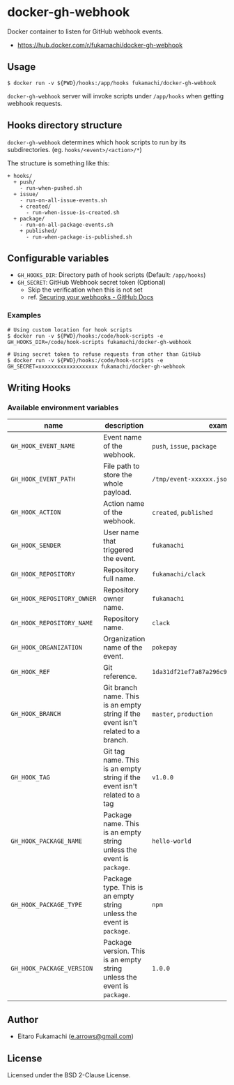 # docker-gh-webhook

Docker container to listen for GitHub webhook events.

* https://hub.docker.com/r/fukamachi/docker-gh-webhook

## Usage

```shell
$ docker run -v ${PWD}/hooks:/app/hooks fukamachi/docker-gh-webhook
```

`docker-gh-webhook` server will invoke scripts under `/app/hooks` when getting webhook requests.

## Hooks directory structure

`docker-gh-webhook` determines which hook scripts to run by its subdirectories. (eg. `hooks/<event>/<action>/*`)

The structure is something like this:
```
+ hooks/
  + push/
    - run-when-pushed.sh
  + issue/
    - run-on-all-issue-events.sh
    + created/
      - run-when-issue-is-created.sh
  + package/
    - run-on-all-package-events.sh
    + published/
      - run-when-package-is-published.sh
```

## Configurable variables

* `GH_HOOKS_DIR`: Directory path of hook scripts (Default: `/app/hooks`)
* `GH_SECRET`: GitHub Webhook secret token (Optional)
  * Skip the verification when this is not set
  * ref. [Securing your webhooks - GitHub Docs](https://docs.github.com/ja/free-pro-team@latest/developers/webhooks-and-events/securing-your-webhooks)

### Examples

```shell
# Using custom location for hook scripts
$ docker run -v ${PWD}/hooks:/code/hook-scripts -e GH_HOOKS_DIR=/code/hook-scripts fukamachi/docker-gh-webhook

# Using secret token to refuse requests from other than GitHub
$ docker run -v ${PWD}/hooks:/code/hook-scripts -e GH_SECRET=xxxxxxxxxxxxxxxxxxx fukamachi/docker-gh-webhook
```

## Writing Hooks

### Available environment variables

| name                     | description                | example                   |
|--------------------------|----------------------------           |---------------------------|
| `GH_HOOK_EVENT_NAME`       | Event name of the webhook. | `push`, `issue`, `package`      |
| `GH_HOOK_EVENT_PATH`       | File path to store the whole payload. | `/tmp/event-xxxxxx.json` |
| `GH_HOOK_ACTION`           | Action name of the webhook. | `created`, `published` |
| `GH_HOOK_SENDER`           | User name that triggered the event. | `fukamachi` |
| `GH_HOOK_REPOSITORY`       | Repository full name. | `fukamachi/clack` |
| `GH_HOOK_REPOSITORY_OWNER` | Repository owner name. | `fukamachi` |
| `GH_HOOK_REPOSITORY_NAME`  | Repository name. | `clack` |
| `GH_HOOK_ORGANIZATION`     | Organization name of the event. | `pokepay` |
| `GH_HOOK_REF`              | Git reference. | `1da31df21ef7a87a296c954f59a9154b99f4f21f` |
| `GH_HOOK_BRANCH`           | Git branch name. This is an empty string if the event isn't related to a branch. | `master`, `production` |
| `GH_HOOK_TAG`              | Git tag name. This is an empty string if the event isn't related to a tag | `v1.0.0` |
| `GH_HOOK_PACKAGE_NAME`     | Package name. This is an empty string unless the event is `package`. | `hello-world` |
| `GH_HOOK_PACKAGE_TYPE`     | Package type. This is an empty string unless the event is `package`. | `npm` |
| `GH_HOOK_PACKAGE_VERSION`  | Package version. This is an empty string unless the event is `package`. | `1.0.0` |

## Author

* Eitaro Fukamachi (e.arrows@gmail.com)

## License

Licensed under the BSD 2-Clause License.
